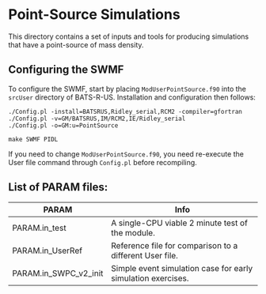# Point-Source Simulations

This directory contains a set of inputs and tools for producing simulations
that have a point-source of mass density.

## Configuring the SWMF
To configure the SWMF, start by placing `ModUserPointSource.f90` into the
`srcUser` directory of BATS-R-US. Installation and configuration then
follows:

```
./Config.pl -install=BATSRUS,Ridley_serial,RCM2 -compiler=gfortran
./Config.pl -v=GM/BATSRUS,IM/RCM2,IE/Ridley_serial
./Config.pl -o=GM:u=PointSource

make SWMF PIDL
```

If you need to change `ModUserPointSource.f90`, you need re-execute the
User file command through `Config.pl` before recompiling.

## List of PARAM files:

| PARAM | Info |
|-------|------|
| PARAM.in_test | A single-CPU viable 2 minute test of the module. |
| PARAM.in_UserRef | Reference file for comparison to a different User file. |
| PARAM.in_SWPC_v2_init | Simple event simulation case for early simulation exercises. |
